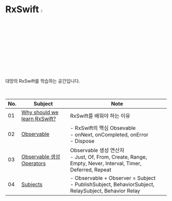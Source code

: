 # RxSwift <img src="https://user-images.githubusercontent.com/92635121/191955960-95768ced-c2bc-404f-87f0-885f3fa91ca2.png" width=5%/>
대망의 RxSwift를 학습하는 공간입니다.

<br>

|No.|Subject|Note|
|---|---|---|
|01|[Why should we learn RxSwift?](https://github.com/Jeeehee/RxSwift/blob/main/RxSwift/01_WhyShouldWeLearnRxSwift.md)|RxSwift를 배워야 하는 이유|
|02|[Observable](https://github.com/Jeeehee/RxSwift/blob/main/RxSwift/02_Observable.md)|- RxSwift의 핵심 Obsevable<br />- onNext, onCompleted, onError<br />- Dispose|
|03|[Observable 생성 Operators](https://github.com/Jeeehee/RxSwift/blob/main/RxSwift/03_Operators.md)|Observable 생성 연산자<br />- Just, Of, From, Create, Range, Empty, Never, Interval,  Timer, Deferred, Repeat|
|04|[Subjects](https://github.com/Jeeehee/RxSwift/blob/main/RxSwift/04_Subjects.md)|- Observable + Observer = Subject<br />- PublishSubject, BehaviorSubject, RelaySubject, Behavior Relay|
